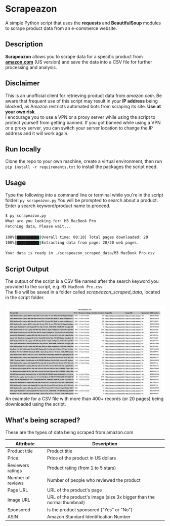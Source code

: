 # Scrapeazon

A simple Python script that uses the **requests** and **BeautifulSoup** modules to scrape product data from an e-commerce website.

## Description

**Scrapeazon** allows you to scrape data for a specific product from [**amazon.com**](https://amazon.com) (US version) and save the data into a CSV file for further processing and analysis.

## Disclaimer

This is an unofficial client for retrieving product data from _amazon.com_. Be aware that frequent use of this script may result in your **IP address** being blocked, as Amazon restricts automated bots from scraping its site. **Use at your own risk**.  
I encourage you to use a VPN or a proxy server while using the script to protect yourself from getting banned.
If you got banned while using a VPN or a proxy server, you can switch your server location to change the IP address and it will work again.

## Run locally

Clone the repo to your own machine, create a virtual environment, then run `pip install -r requirements.txt` to install the packages the script need.

## Usage

Type the following into a command line or terminal while you're in the script folder: `py scrapeazon.py`
You will be prompted to search about a product.  
Enter a search keyword/product name to proceed.

```bash
$ py scrapeazon.py
What are you looking for: M3 MacBook Pro
Fetching data, Please wait...

100%|▇▇▇▇▇▇▇▇▇▇|Overall time: 00:10| Total pages downloaded: 20
100%|▇▇▇▇▇▇▇▇▇▇|Extracting data from page: 20/20 web pages.

Your data is ready in ./scrapeazon_scraped_data/M3 MacBook Pro.csv
```

## Script Output

The output of the script is a CSV file named after the search keyword you provided to the script, e.g. `M3 MacBook Pro.csv`  
The file will be saved in a folder called _scrapeazon_scraped_data_, located in the script folder.

![scrapeazon example result](./images/scrapeazon_example_result.png)
An example for a CSV file with more than 400+ records (or 20 pages) being downloaded using the script.

## What's being scraped?

These are the types of data being scraped from amazon.com

| Attribute         | Description                                                           |
| ----------------- | --------------------------------------------------------------------- |
| Product title     | Product title                                                         |
| Price             | Price of the product in US dollars                                    |
| Reviewers ratings | Product rating (from 1 to 5 stars)                                    |
| Number of reviews | Number of people who reviewed the product                             |
| Page URL          | URL of the product's page                                             |
| Image URL         | URL of the product's image (size 3x bigger than the normal thumbnail) |
| Sponsored         | Is the product sponsored ("Yes" or "No")                              |
| ASIN              | Amazon Standard Identification Number                                 |
